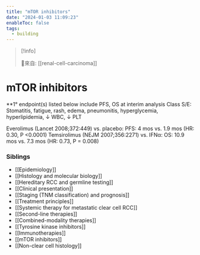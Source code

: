 ```yaml
---
title: "mTOR inhibitors"
date: "2024-01-03 11:09:23"
enableToc: false
tags:
  - building
---
```


> [!info]
>
> 🌱來自: [[renal-cell-carcinoma]]

# mTOR inhibitors

\*\*1° endpoint(s) listed below include PFS, OS at interim analysis Class S/E: Stomatitis, fatigue, rash, edema, pneumonitis, hyperglycemia, hyperlipidemia, ↓ WBC, ↓ PLT

Everolimus (Lancet 2008;372:449) vs. placebo: PFS: 4 mos vs. 1.9 mos (HR: 0.30, P <0.0001)
Temsirolimus (NEJM 2007;356:2271) vs. IFNα: OS: 10.9 mos vs. 7.3 mos (HR: 0.73, P = 0.008)

### Siblings

- [[Epidemiology]]
- [[Histology and molecular biology]]
- [[Hereditary RCC and germline testing]]
- [[Clinical presentation]]
- [[Staging (TNM classification) and prognosis]]
- [[Treatment principles]]
- [[Systemic therapy for metastatic clear cell RCC]]
- [[Second-line therapies]]
- [[Combined-modality therapies]]
- [[Tyrosine kinase inhibitors]]
- [[Immunotherapies]]
- [[mTOR inhibitors]]
- [[Non-clear cell histology]]

